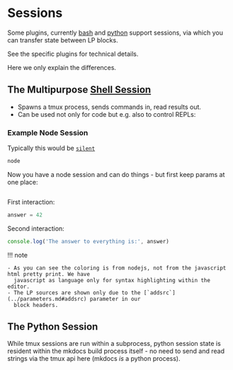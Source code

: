 # Sessions

Some plugins, currently [bash][bash] and [python][python] support sessions, via which you can
transfer state between LP blocks. 

See the specific plugins for technical details.

Here we only explain the differences.

## The Multipurpose [Shell Session](../bash/sessions.md)

- Spawns a tmux process, sends commands in, read results out.
- Can be used not only for code but e.g. also to control REPLs:

### Example Node Session

Typically this would be [`silent`](../parameters.md#silent)

```javascript lp new_session=nodejs_test addsrc="Starting nodejs" expect=> fmt=xt_flat
node
```

Now you have a node session and can do things - but first keep params at one place:

```page lp session=nodejs_test addsrc prompt=> expect=> fmt=xt_flat
```

First interaction:

```javascript lp
answer = 42
```


Second  interaction:

```javascript lp
console.log('The answer to everything is:', answer)
```

!!! note

    - As you can see the coloring is from nodejs, not from the javascript html pretty print. We have
      javascript as language only for syntax highlighting within the editor.
    - The LP sources are shown only due to the [`addsrc`](../parameters.md#addsrc) parameter in our
      block headers.



## The Python Session

While tmux sessions are run within a subprocess, python session state is resident within the mkdocs
build process itself - no need to send and read strings via the tmux api here (mkdocs *is* a python
process).





[bash]: ../bash/sessions.md
[python]: ../python/


